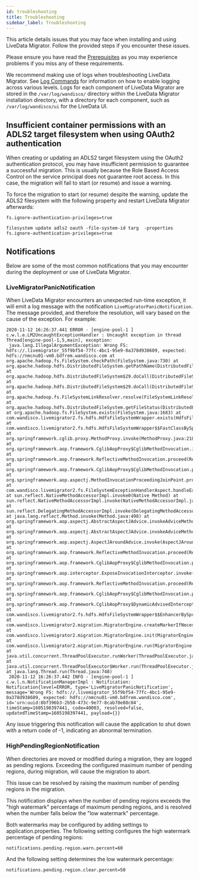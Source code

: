 ```yaml
---
id: troubleshooting
title: Troubleshooting
sidebar_label: Troubleshooting
---
```



This article details issues that you may face when installing and using LiveData Migrator. Follow the provided steps if you encounter these issues.

Please ensure you have read the [Prerequisites](./prereqs.md) as you may experience problems if you miss any of these requirements.

We recommend making use of logs when troubleshooting LiveData Migrator. See [Log Commands](./command-reference.md#log-commands) for information on how to enable logging across various levels. Logs for each component of LiveData Migrator are stored in the `/var/log/wandisco/` directory within the LiveData Migrator installation directory, with a directory for each component, such as `/var/log/wandisco/ui` for the LiveData UI.

## Insufficient container permissions with an ADLS2 target filesystem when using OAuth2 authentication


When creating or updating an ADLS2 target filesystem using the OAuth2 authentication protocol, you may have insufficient permission to guarantee a successful migration. This is usually because the Role Based Access Control on the service principal does not guarantee root access. In this case, the migration will fail to start (or resume) and issue a warning.

To force the migration to start (or resume) despite the warning, update the ADLS2 filesystem with the following property and restart LiveData Migrator afterwards:

```text="Property"
fs.ignore-authentication-privileges=true
```

```text="Example Usage"
filesystem update adls2 oauth -file-system-id targ  -properties fs.ignore-authentication-privileges=true
```

## Notifications

Below are some of the most common notifications that you may encounter during the deployment or use of LiveData Migrator.

### LiveMigratorPanicNotification

When LiveData Migrator encounters an unexpected run-time exception, it will emit a log message with the notification `LiveMigratorPanicNotification`. The message provided, and therefore the resolution, will vary based on the cause of the exception. For example:

```text title="Example"
2020-11-12 16:26:37.441 ERROR - [engine-pool-1 ] c.w.l.e.LM2UncaughtExceptionHandler : Uncaught exception in thread Thread[engine-pool-1,5,main], exception:
 java.lang.IllegalArgumentException: Wrong FS: hdfs://.livemigrator_55f9bf54-77fc-4bc1-95e9-0a378d938609, expected: hdfs://nmcnu01-vm0.bdfrem.wandisco.com at org.apache.hadoop.fs.FileSystem.checkPath(FileSystem.java:730) at org.apache.hadoop.hdfs.DistributedFileSystem.getPathName(DistributedFileSystem.java:233) at org.apache.hadoop.hdfs.DistributedFileSystem$29.doCall(DistributedFileSystem.java:1576) at org.apache.hadoop.hdfs.DistributedFileSystem$29.doCall(DistributedFileSystem.java:1573) at org.apache.hadoop.fs.FileSystemLinkResolver.resolve(FileSystemLinkResolver.java:81) at org.apache.hadoop.hdfs.DistributedFileSystem.getFileStatus(DistributedFileSystem.java:1588) at org.apache.hadoop.fs.FileSystem.exists(FileSystem.java:1683) at com.wandisco.livemigrator2.fs.hdfs.HdfsFileSystemWrapper.exists(HdfsFileSystemWrapper.java:154) at com.wandisco.livemigrator2.fs.hdfs.HdfsFileSystemWrapper$$FastClassBySpringCGLIB$$c15450b.invoke(<generated>) at org.springframework.cglib.proxy.MethodProxy.invoke(MethodProxy.java:218) at org.springframework.aop.framework.CglibAopProxy$CglibMethodInvocation.invokeJoinpoint(CglibAopProxy.java:771) at org.springframework.aop.framework.ReflectiveMethodInvocation.proceed(ReflectiveMethodInvocation.java:163) at org.springframework.aop.framework.CglibAopProxy$CglibMethodInvocation.proceed(CglibAopProxy.java:749) at org.springframework.aop.aspectj.MethodInvocationProceedingJoinPoint.proceed(MethodInvocationProceedingJoinPoint.java:88) at com.wandisco.livemigrator2.fs.FileSystemExceptionHandlerAspect.handleException(FileSystemExceptionHandlerAspect.java:19) at sun.reflect.NativeMethodAccessorImpl.invoke0(Native Method) at sun.reflect.NativeMethodAccessorImpl.invoke(NativeMethodAccessorImpl.java:62) at sun.reflect.DelegatingMethodAccessorImpl.invoke(DelegatingMethodAccessorImpl.java:43) at java.lang.reflect.Method.invoke(Method.java:498) at org.springframework.aop.aspectj.AbstractAspectJAdvice.invokeAdviceMethodWithGivenArgs(AbstractAspectJAdvice.java:644) at org.springframework.aop.aspectj.AbstractAspectJAdvice.invokeAdviceMethod(AbstractAspectJAdvice.java:633) at org.springframework.aop.aspectj.AspectJAroundAdvice.invoke(AspectJAroundAdvice.java:70) at org.springframework.aop.framework.ReflectiveMethodInvocation.proceed(ReflectiveMethodInvocation.java:186) at org.springframework.aop.framework.CglibAopProxy$CglibMethodInvocation.proceed(CglibAopProxy.java:749) at org.springframework.aop.interceptor.ExposeInvocationInterceptor.invoke(ExposeInvocationInterceptor.java:95) at org.springframework.aop.framework.ReflectiveMethodInvocation.proceed(ReflectiveMethodInvocation.java:186) at org.springframework.aop.framework.CglibAopProxy$CglibMethodInvocation.proceed(CglibAopProxy.java:749) at org.springframework.aop.framework.CglibAopProxy$DynamicAdvisedInterceptor.intercept(CglibAopProxy.java:691) at com.wandisco.livemigrator2.fs.hdfs.HdfsFileSystemWrapper$$EnhancerBySpringCGLIB$$57c6ec3a.exists(<generated>) at com.wandisco.livemigrator2.migration.MigratorEngine.createMarkerIfNecesssary(MigratorEngine.java:959) at com.wandisco.livemigrator2.migration.MigratorEngine.init(MigratorEngine.java:211) at com.wandisco.livemigrator2.migration.MigratorEngine.run(MigratorEngine.java:304) at java.util.concurrent.ThreadPoolExecutor.runWorker(ThreadPoolExecutor.java:1149) at java.util.concurrent.ThreadPoolExecutor$Worker.run(ThreadPoolExecutor.java:624) at java.lang.Thread.run(Thread.java:748)
 2020-11-12 16:26:37.442 INFO - [engine-pool-1 ] c.w.l.n.NotificationManagerImpl : Notification: Notification{level=ERROR, type='LiveMigratorPanicNotification', message='Wrong FS: hdfs://.livemigrator_55f9bf54-77fc-4bc1-95e9-0a378d938609, expected: hdfs://nmcnu01-vm0.bdfrem.wandisco.com', id='urn:uuid:8bf396b3-2b58-473c-9e77-8cab70e88c04', timeStamp=1605198397441, code=40003, resolved=false, updatedTimeStamp=1605198397441, payload={}}
 ```

Any issue triggering this notification will cause the application to shut down with a return code of -1, indicating an abnormal termination.

### HighPendingRegionNotification

When directories are moved or modified during a migration, they are logged as pending regions. Exceeding the configured maximum number of pending regions, during migration, will cause the migration to abort.

This issue can be resolved by raising the maximum number of pending regions in the migration.

This notification displays when the number of pending regions exceeds the "high watermark" percentage of maximum pending regions, and is resolved when the number falls below the "low watermark" percentage.

Both watermarks may be configured by adding settings to application.properties. The following setting configures the high watermark percentage of pending regions:

```text title="Example"
notifications.pending.region.warn.percent=60
```

And the following setting determines the low watermark percentage:

```text title="Example"
notifications.pending.region.clear.percent=50
```
